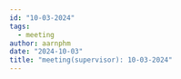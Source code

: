 ```yaml
---
id: "10-03-2024"
tags:
  - meeting
author: aarnphm
date: "2024-10-03"
title: "meeting(supervisor): 10-03-2024"
---
```

